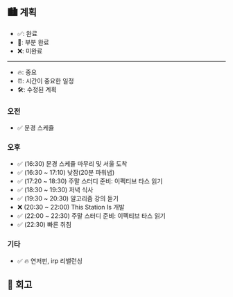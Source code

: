 ## 🏙️ 계획

- ✅: 완료
- 🔶: 부분 완료
- ❌: 미완료

---

- 🔥: 중요
- ⏰: 시간이 중요한 일정
- 🛠️: 수정된 계획

### 오전

- ✅ 문경 스케쥴

### 오후

- ✅ (16:30) 문경 스케쥴 마무리 및 서울 도착
- ✅ (16:30 ~ 17:10) 낮잠(20분 파워냅)
- ✅ (17:20 ~ 18:30) 주말 스터디 준비: 이펙티브 타스 읽기
- ✅ (18:30 ~ 19:30) 저녁 식사
- ✅ (19:30 ~ 20:30) 알고리즘 강의 듣기
- ❌ (20:30 ~ 22:00) This Station Is 개발
- ✅ (22:00 ~ 22:30) 주말 스터디 준비: 이펙티브 타스 읽기
- ✅ (22:30) 빠른 취침

### 기타

- ✅ 🔥 연저펀, irp 리밸런싱

## 🌆 회고
